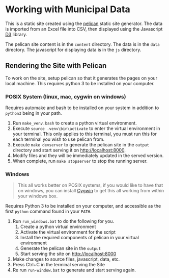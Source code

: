 Working with Municipal Data
===========================

This is a static site created using the
[pelican](http://docs.getpelican.com/en/stable/) static site generator. The data
is imported from an Excel file into CSV, then displayed using the Javascript
[D3](https://d3js.org/) library.

The pelican site content is in the `content` directory. The data is in the
`data` directory. The javascript for displaying data is in the `js` directory.

Rendering the Site with Pelican
-------------------------------

To work on the site, setup pelican so that it generates the pages on your local
machine. This requires python 3 to be installed on your computer.

### POSIX System (linux, mac, cygwin on windows)

Requires automake and bash to be installed on your system in addition to
`python3` being in your path.

1.  Run `make_venv.bash` to create a python virtual environment.
2.  Execute `source .venv\bin\activate` to enter the virtual environment in your
    terminal. This only applies to this terminal, you must run this for each
    terminal you wish to use pelican from.
3.  Execute `make devserver` to generate the pelican site in the `output`
    directory and start serving it on
    [http://localhost:8000](http://localhost:8000).
4.  Modify files and they will be immediately updated in the served version.
5.  When complete, run `make stopserver` to stop the running server.

### Windows

> This all works better on POSIX systems, if you would like to have that on
> windows, you can install [Cygwin](https://www.cygwin.com/) to get this all
> working from within your windows box.

Requires Python 3 to be installed on your computer, and accessible as the first
`python` command found in your `PATH`.

1.  Run `run_windows.bat` to do the following for you.
    1.  Create a python virtual environment
    2.  Activate the virtual environment for the script
    3.  Install the required components of pelican in your virtual environment
    4.  Generate the pelican site in the `output`
    5.  Start serving the site on [http://localhost:8000](http://localhost:8000)
2.  Make changes to source files, javascript, data, etc.
3.  Press Ctrl+C in the terminal serving the Site
4.  Re run `run-window.bat` to generate and start serving again.
